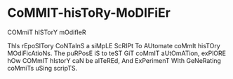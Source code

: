# CoMMIT-hisToRy-MoDIFiEr
COMmiT hISTorY mOdifIeR

ThIs rEpoSITory CoNTaInS a siMpLE ScRIPt To AUtomate coMmIt hisTOry MOdiFicAtioNs. The puRPosE iS to teST GiT coMmIT aUtOmATion, exPlORE hOw COMmIT hIstorY caN be alTeREd, And ExPerimenT WIth GeNeRating coMmiTs uSing scripTS.
